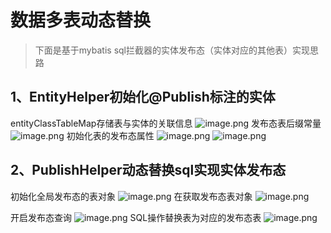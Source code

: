 # 数据多表动态替换
> 下面是基于mybatis sql拦截器的实体发布态（实体对应的其他表）实现思路
## 1、EntityHelper初始化@Publish标注的实体
entityClassTableMap存储表与实体的关联信息
![image.png](http://150.158.17.182:8211/7632b480-d1fb-4740-96b4-c2a6917b8032.png)
发布态表后缀常量
![image.png](http://150.158.17.182:8211/32d2fa3b-f07c-40e1-87e3-d96b623f8851.png)
初始化表的发布态属性
![image.png](http://150.158.17.182:8211/02c60cfe-620f-454e-abf9-77b875e644b1.png)
![image.png](http://150.158.17.182:8211/e79f528d-8c5c-4096-a6b7-640fee132383.png)

## 2、PublishHelper动态替换sql实现实体发布态
初始化全局发布态的表对象
![image.png](http://150.158.17.182:8211/80f5892a-a162-4694-bcd4-1f9112b06699.png)
在获取发布态表对象
![image.png](http://150.158.17.182:8211/f3536852-9c5b-48b3-b1d3-f44a86752e29.png)

开启发布态查询
![image.png](http://150.158.17.182:8211/34574c62-7c0a-479a-8d3c-f33e6b685aee.png)
SQL操作替换表为对应的发布态表
![image.png](http://150.158.17.182:8211/b5cfd5ee-02cf-4f29-a8c2-df81aff36f39.png)